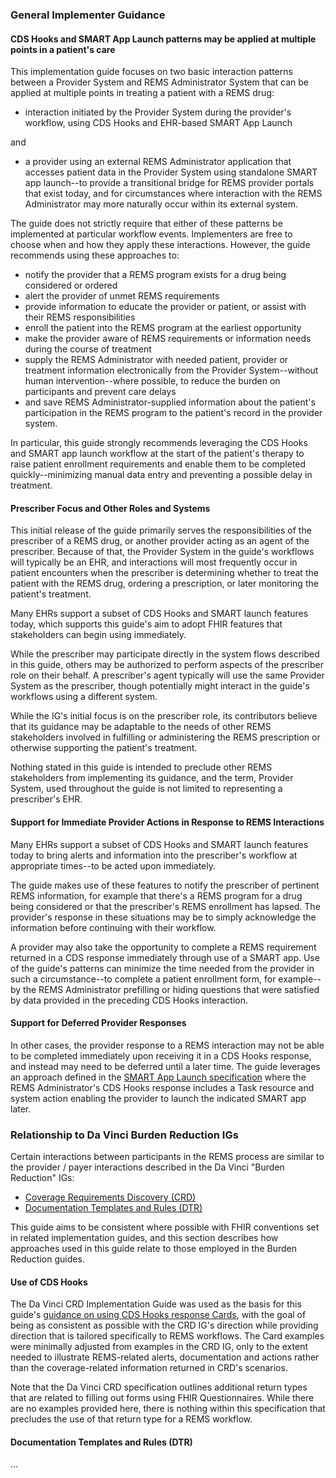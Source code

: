 ### General Implementer Guidance
#### CDS Hooks and SMART App Launch patterns may be applied at multiple points in a patient's care

This implementation guide focuses on two basic interaction patterns between a Provider System and REMS Administrator System that can be applied at multiple points in treating a patient with a REMS drug:
- interaction initiated by the Provider System during the provider's workflow, using CDS Hooks and EHR-based SMART App Launch

and

- a provider using an external REMS Administrator application that accesses patient data in the Provider System using standalone SMART app launch--to provide a transitional bridge for REMS provider portals that exist today, and for circumstances where interaction with the REMS Administrator may more naturally occur within its external system.

The guide does not strictly require that either of these patterns be implemented at particular workflow events. Implementers are free to choose when and how they apply these interactions. However, the guide recommends using these approaches to:

- notify the provider that a REMS program exists for a drug being considered or ordered
- alert the provider of unmet REMS requirements 
- provide information to educate the provider or patient, or assist with their REMS responsibilities 
- enroll the patient into the REMS program at the earliest opportunity
- make the provider aware of REMS requirements or information needs during the course of treatment
- supply the REMS Administrator with needed patient, provider or treatment information electronically from the Provider System--without human intervention--where possible, to reduce the burden on participants and prevent care delays
- and save REMS Administrator-supplied information about the patient's participation in the REMS program to the patient's record in the provider system.

In particular, this guide strongly recommends leveraging the CDS Hooks and SMART app launch workflow at the start of the patient's therapy to raise patient enrollment requirements and enable them to be completed quickly--minimizing manual data entry and preventing a possible delay in treatment. 

<p></p>

#### Prescriber Focus and Other Roles and Systems

This initial release of the guide primarily serves the responsibilities of the prescriber of a REMS drug, or another provider acting as an agent of the prescriber. Because of that, the Provider System in the guide's workflows will typically be an EHR, and interactions will most frequently occur in patient encounters when the prescriber is determining whether to treat the patient with the REMS drug, ordering a prescription, or later monitoring the patient's treatment. 

Many EHRs support a subset of CDS Hooks and SMART launch features today, which supports this guide's aim to adopt FHIR features that stakeholders can begin using immediately.

While the prescriber may participate directly in the system flows described in this guide, others may be authorized to perform aspects of the prescriber role on their behalf. A prescriber's agent typically will use the same Provider System as the prescriber, though potentially might interact in the guide's workflows using a different system.

While the IG's initial focus is on the prescriber role, its contributors believe that its guidance may be adaptable to the needs of other REMS stakeholders involved in fulfilling or administering the REMS prescription or otherwise supporting the patient's treatment.

Nothing stated in this guide is intended to preclude other REMS stakeholders from implementing its guidance, and the term, Provider System, used throughout the guide is not limited to representing a prescriber's EHR.

<p></p>

#### Support for Immediate Provider Actions in Response to REMS Interactions  

Many EHRs support a subset of CDS Hooks and SMART launch features today to bring alerts and information into the prescriber's workflow at appropriate times--to be acted upon immediately. 

The guide makes use of these features to notify the prescriber of pertinent REMS information, for example that there's a REMS program for a drug being considered or that the prescriber's REMS enrollment has lapsed. The provider's response in these situations may be to simply acknowledge the information before continuing with their workflow.

A provider may also take the opportunity to complete a REMS requirement returned in a CDS response immediately through use of a SMART app. Use of the guide's patterns can minimize the time needed from the provider in such a circumstance--to complete a patient enrollment form, for example--by the REMS Administrator prefilling or hiding questions that were satisfied by data provided in the preceding CDS Hooks interaction. 

<p></p>

#### Support for Deferred Provider Responses

In other cases, the provider response to a REMS interaction may not be able to be completed immediately upon receiving it in a CDS Hooks response, and instead may need to be deferred until a later time. The guide leverages an approach defined in the [SMART App Launch specification](https://hl7.org/fhir/smart-app-launch/task-launch.html) where the REMS Administrator's CDS Hooks response includes a Task resource and system action enabling the provider to launch the indicated SMART app later.

<p></p>

### Relationship to Da Vinci Burden Reduction IGs
Certain interactions between participants in the REMS process are similar to the provider / payer interactions described in the Da Vinci "Burden Reduction" IGs:

- [Coverage Requirements Discovery \(CRD\)](https://hl7.org/fhir/us/davinci-crd)
- [Documentation Templates and Rules \(DTR\)](https://hl7.org/fhir/us/davinci-dtr/)

This guide aims to be consistent where possible with FHIR conventions set in related implementation guides, and this section describes how approaches used in this guide relate to those employed in the Burden Reduction guides.


#### Use of CDS Hooks

The Da Vinci CRD Implementation Guide was used as the basis for this guide's [guidance on using CDS Hooks response Cards](cds-cards.html), with the goal of being as consistent as possible with the CRD IG's direction while providing direction that is tailored specifically to REMS workflows. The Card examples were minimally adjusted from examples in the CRD IG, only to the extent needed to illustrate REMS-related alerts, documentation and actions rather than the coverage-related information returned in CRD's scenarios. 

Note that the Da Vinci CRD specification outlines additional return types that are related to filling out forms using FHIR Questionnaires.  While there are no examples provided here, there is nothing within this specification that precludes the use of that return type for a REMS workflow.


#### Documentation Templates and Rules (DTR)
...

<p></p>

